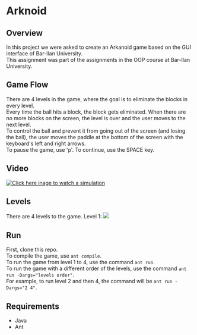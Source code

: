 # Arknoid
## Overview
In this project we were asked to create an Arkanoid game based on the GUI interface of Bar-Ilan University.  
This assignment was part of the assignments in the OOP course at Bar-Ilan University.

## Game Flow
There are 4 levels in the game, where the goal is to eliminate the blocks in every level.  
Every time the ball hits a block, the block gets eliminated. When there are no more blocks on the screen, the level is over and the user moves to the next level.  
To control the ball and prevent it from going out of the screen (and losing the ball), the user moves the paddle at the bottom of the screen with the keyboard's left and right arrows.  
To pause the game, use 'p'. To continue, use the SPACE key.
## Video
[![Click here inage to watch a simulation](https://drive.google.com/file/d/1o74tCmMaXu39jZkR1XYsM54vT7zEUuj9/view?usp=sharing)](https://youtu.be/ZRs-i-LH3bg)
## Levels
There are 4 levels to the game.
Level 1:
![](https://drive.google.com/file/d/1UAoPUZleWiycQaDnUeu2Ovu6f-sM_6ru/view?usp=drive_link)
## Run
First, clone this repo.  
To compile the game, use `ant compile`.  
To run the game from level 1 to 4, use the command `ant run`.  
To run the game with a different order of the levels, use the command `ant run -Dargs="levels order"`.  
For example, to run level 2 and then 4, the command will be `ant run -Dargs="2 4"`.

## Requirements
* Java
* Ant
